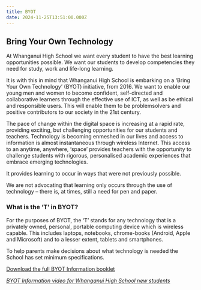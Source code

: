 ```yaml
---
title: BYOT
date: 2024-11-25T13:51:00.000Z
---
```

## Bring Your Own Technology

At Whanganui High School we want every student to have the best learning opportunities possible. We want our students to develop competencies they need for study, work and life-long learning.

It is with this in mind that Whanganui High School is embarking on a ‘Bring Your Own Technology’ (BYOT) initiative, from 2016. We want to enable our young men and women to become confident, self-directed and collaborative learners through the effective use of ICT, as well as be ethical and responsible users. This will enable them to be problemsolvers and positive contributors to our society in the 21st century.

The pace of change within the digital space is increasing at a rapid rate, providing exciting, but challenging opportunities for our students and teachers. Technology is becoming enmeshed in our lives and access to information is almost instantaneous through wireless Internet. This access to an anytime, anywhere, ‘space’ provides teachers with the opportunity to challenge students with rigorous, personalised academic experiences that embrace emerging technologies.

It provides learning to occur in ways that were not previously possible.

We are not advocating that learning only occurs through the use of technology – there is, at times, still a need for pen and paper.

### What is the ‘T’ in BYOT?

For the purposes of BYOT, the ‘T’ stands for any technology that is a privately owned, personal, portable computing device which is wireless capable. This includes laptops, notebooks, chrome-books (Android, Apple and Microsoft) and to a lesser extent, tablets and smartphones.

To help parents make decisions about what technology is needed the School has set minimum specifications.

[Download the full BYOT Information booklet](https://res.cloudinary.com/whanganuihigh/image/upload/v1590705838/BYOT/BYOT_E-Life_Booklet_2020.pdf)

*[BYOT Information video for Whanganui High School new students](https://www.youtube.com/watch?v=mrATcj0ViTs)*

